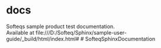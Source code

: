 # docs
Softeqs sample product test documentation.  
Available at file:///D:/Softeq/Sphinx/sample-user-guide/_build/html/index.html#
#   S o f t e q S p h i n x D o c u m e n t a t i o n  
 